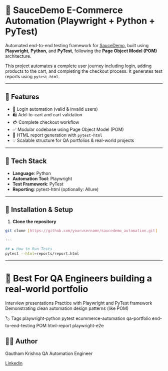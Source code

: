 # 🧪 SauceDemo E-Commerce Automation (Playwright + Python + PyTest)

Automated end-to-end testing framework for [SauceDemo](https://www.saucedemo.com/), built using **Playwright**, **Python**, and **PyTest**, following the **Page Object Model (POM)** architecture.

This project automates a complete user journey including login, adding products to the cart, and completing the checkout process. It generates test reports using `pytest-html`.

---

## 🚀 Features

- 🔐 Login automation (valid & invalid users)
- 🛍️ Add-to-cart and cart validation
- 💳 Complete checkout workflow
- ✅ Modular codebase using Page Object Model (POM)
- 📄 HTML report generation with `pytest-html`
- 💡 Scalable structure for QA portfolios & real-world projects

---
## 🧰 Tech Stack

- **Language**: Python
- **Automation Tool**: Playwright
- **Test Framework**: PyTest
- **Reporting**: pytest-html (optionally: Allure)

---

## 🔧 Installation & Setup

1. **Clone the repository**
```bash
git clone [https://github.com/yourusername/saucedemo_automation.git]

---

## ▶️ How to Run Tests
pytest --html=reports/report.html
```
---

# 🧠 Best For QA Engineers building a real-world portfolio

Interview presentations
Practice with Playwright and PyTest framework
Demonstrating clean automation design patterns (like POM)

🏷️ Tags
playwright-python pytest ecommerce-automation qa-portfolio end-to-end-testing POM html-report playwright-e2e

## 👨‍💻 Author
Gautham Krishna
QA Automation Engineer

[Linkedin](https://in.linkedin.com/in/gautham-krishna-r-97a318314)
